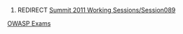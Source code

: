1.  REDIRECT [Summit 2011 Working
    Sessions/Session089](Summit_2011_Working_Sessions/Session089 "wikilink")

[OWASP
Exams](Category:Summit_2011_University_Education_Training_Track "wikilink")
